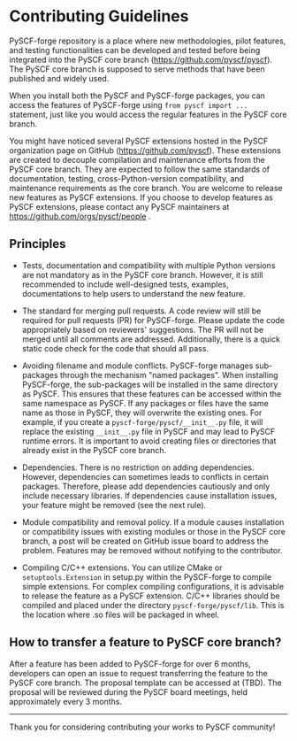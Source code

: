 # Contributing Guidelines

PySCF-forge repository is a place where new methodologies, pilot features, and
testing functionalities can be developed and tested before being integrated into
the PySCF core branch (https://github.com/pyscf/pyscf). The PySCF core branch is
supposed to serve methods that have been published and widely used.

When you install both the PySCF and PySCF-forge packages, you can access the
features of PySCF-forge using `from pyscf import ...` statement, just like you
would access the regular features in the PySCF core branch.

You might have noticed several PySCF extensions hosted in the PySCF organization
page on GitHub (https://github.com/pyscf). These extensions are created to
decouple compilation and maintenance efforts from the PySCF core branch. They
are expected to follow the same standards of documentation, testing,
cross-Python-version compatibility, and maintenance requirements as the core
branch. You are welcome to release new features as PySCF extensions. If you
choose to develop features as PySCF extensions, please contact any PySCF
maintainers at https://github.com/orgs/pyscf/people .

## Principles

* Tests, documentation and compatibility with multiple Python versions are not
  mandatory as in the PySCF core branch. However, it is still recommended to
  include well-designed tests, examples, documentations to help users to
  understand the new feature.

* The standard for merging pull requests.
  A code review will still be required for pull requests (PR) for PySCF-forge.
  Please update the code appropriately based on reviewers' suggestions.
  The PR will not be merged until all comments are addressed. Additionally,
  there is a quick static code check for the code that should all pass.

* Avoiding filename and module conflicts.
  PySCF-forge manages sub-packages through the mechanism "named packages".
  When installing PySCF-forge, the sub-packages will be installed in the same directory as PySCF.
  This ensures that these features can be accessed within the same namespace as PySCF.
  If any packages or files have the same name as those in PySCF, they will overwrite the existing ones.
  For example, if you create a `pyscf-forge/pyscf/__init__.py` file, it will
  replace the existing `__init__.py` file in PySCF and may lead to PySCF runtime
  errors. It is important to avoid creating files or directories that already
  exist in the PySCF core branch.

* Dependencies.
  There is no restriction on adding dependencies. However, dependencies can
  sometimes leads to conflicts in certain packages. Therefore, please add
  dependencies cautiously and only include necessary libraries. If dependencies
  cause installation issues, your feature might be removed (see the next rule).

* Module compatibility and removal policy.
  If a module causes installation or compatibility issues with existing modules or
  those in the PySCF core branch, a post will be created on GitHub issue board to
  address the problem. Features may be removed without notifying to the contributor.

* Compiling C/C++ extensions.
  You can utilize CMake or `setuptools.Extension` in setup.py within the
  PySCF-forge to compile simple extensions. For complex compiling configurations,
  it is advisable to release the feature as a PySCF extension. C/C++ libraries
  should be compiled and placed under the directory `pyscf-forge/pyscf/lib`.
  This is the location where .so files will be packaged in wheel.

## How to transfer a feature to PySCF core branch?

After a feature has been added to PySCF-forge for over 6 months, developers can
open an issue to request transferring the feature to the PySCF core branch.
The proposal template can be accessed at (TBD). The proposal will be reviewed
during the PySCF board meetings, held approximately every 3 months.

---

Thank you for considering contributing your works to PySCF community!
